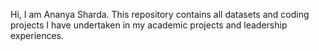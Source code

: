Hi, I am Ananya Sharda.
This repository contains all datasets and coding projects I have undertaken in my academic projects and leadership experiences.
